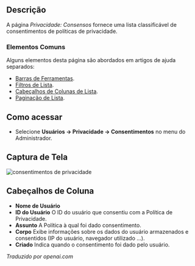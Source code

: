 <!-- Filename: Help4.x:Privacy:_Consents / Display title: Privacidade: Consentimentos -->

## Descrição

A página *Privacidade: Consensos* fornece uma lista classificável de consentimentos de políticas de privacidade.

### Elementos Comuns

Alguns elementos desta página são abordados em artigos de ajuda separados:

* [Barras de Ferramentas](jdocmanual?article=help/common-elements/toolbars).
* [Filtros de Lista](jdocmanual?article=help/common-elements/list-filters).
* [Cabeçalhos de Colunas de Lista](jdocmanual?article=help/common-elements/list-column-headers).
* [Paginação de Lista](jdocmanual?article=help/common-elements/list-pagination).

## Como acessar

- Selecione **Usuários → Privacidade → Consentimentos** no menu do Administrador.

## Captura de Tela

![consentimentos de privacidade](../../../pt/images/privacy/privacy-consents.png)

## Cabeçalhos de Coluna

*  **Nome de Usuário**
*  **ID do Usuário** O ID do usuário que consentiu com a Política de Privacidade.
*  **Assunto** A Política à qual foi dado consentimento.
*  **Corpo** Exibe informações sobre os dados do usuário armazenados e consentidos (IP do usuário, navegador utilizado ...).
*  **Criado** Indica quando o consentimento foi dado pelo usuário.

*Traduzido por openai.com*

